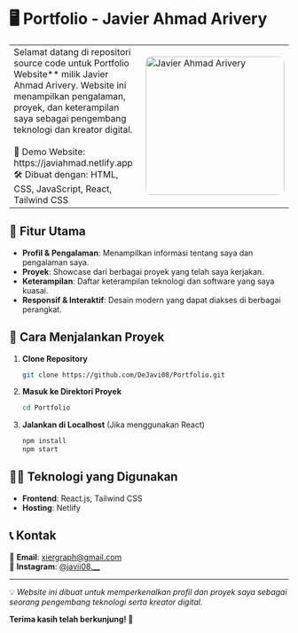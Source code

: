 # 🖥️ Portfolio - Javier Ahmad Arivery  

<table>
  <tr>
    <td>
      Selamat datang di repositori source code untuk Portfolio Website** milik Javier Ahmad Arivery.  
      Website ini menampilkan pengalaman, proyek, dan keterampilan saya sebagai pengembang teknologi dan kreator digital.  
      <br><br>
      🚀 Demo Website: https://javiahmad.netlify.app  <br>
      🛠 Dibuat dengan: HTML, CSS, JavaScript, React, Tailwind CSS  
    </td>
    <td>
      <img src="https://javiahmad.netlify.app/assets/img/hero.jpg" alt="Javier Ahmad Arivery" width="250" style="border-radius: 10px;">
    </td>
  </tr>
</table>

## 🎯 Fitur Utama  

- **Profil & Pengalaman**: Menampilkan informasi tentang saya dan pengalaman saya.  
- **Proyek**: Showcase dari berbagai proyek yang telah saya kerjakan.  
- **Keterampilan**: Daftar keterampilan teknologi dan software yang saya kuasai.  
- **Responsif & Interaktif**: Desain modern yang dapat diakses di berbagai perangkat.  

## 🚀 Cara Menjalankan Proyek  

1. **Clone Repository**  
   ```bash
   git clone https://github.com/DeJavi08/Portfolio.git
   ```
2. **Masuk ke Direktori Proyek**  
   ```bash
   cd Portfolio
   ```
3. **Jalankan di Localhost** (Jika menggunakan React)  
   ```bash
   npm install
   npm start
   ```

## 👨‍💻 Teknologi yang Digunakan  

- **Frontend**: React.js, Tailwind CSS  
- **Hosting**: Netlify  

## 📞 Kontak  

📩 **Email**: [xiergraph@gmail.com](mailto:xiergraph@gmail.com)  
📸 **Instagram**: [@javii08.__](https://www.instagram.com/javii08.__/)  

---

💡 *Website ini dibuat untuk memperkenalkan profil dan proyek saya sebagai seorang pengembang teknologi serta kreator digital.*  

**Terima kasih telah berkunjung! 🚀**
